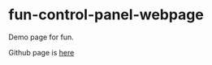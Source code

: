 # fun-control-panel-webpage
Demo page for fun.

Github page is [here](https://ehunck.github.io/fun-control-panel-webpage)